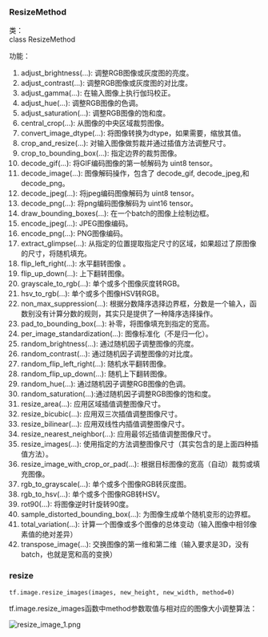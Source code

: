 ﻿### ResizeMethod
类：</br>
class ResizeMethod

功能：</br>
1. adjust_brightness(...): 调整RGB图像或灰度图的亮度。
1. adjust_contrast(...): 调整RGB图像或灰度图的对比度。
1. adjust_gamma(...): 在输入图像上执行伽玛校正。
1. adjust_hue(...): 调整RGB图像的色调。
1. adjust_saturation(...): 调整RGB图像的饱和度。
1. central_crop(...): 从图像的中央区域裁剪图像。
1. convert_image_dtype(...): 将图像转换为dtype，如果需要，缩放其值。
1. crop_and_resize(...): 对输入图像做剪裁并通过插值方法调整尺寸。
1. crop_to_bounding_box(...): 指定边界的裁剪图像。
1. decode_gif(...): 将GIF编码图像的第一帧解码为 uint8 tensor。
1. decode_image(...): 图像解码操作，包含了 decode_gif, decode_jpeg,和 decode_png。
1. decode_jpeg(...): 将jpeg编码图像解码为 uint8 tensor。
1. decode_png(...): 将png编码图像解码为 uint16 tensor。
1. draw_bounding_boxes(...): 在一个batch的图像上绘制边框。
1. encode_jpeg(...): JPEG图像编码。
1. encode_png(...): PNG图像编码。
1. extract_glimpse(...): 从指定的位置提取指定尺寸的区域，如果超过了原图像的尺寸，将随机填充。
1. flip_left_right(...): 水平翻转图像 。
1. flip_up_down(...): 上下翻转图像。
1. grayscale_to_rgb(...): 单个或多个图像灰度转RGB。
1. hsv_to_rgb(...): 单个或多个图像HSV转RGB。
1. non_max_suppression(...): 根据分数降序选择边界框，分数是一个输入，函数别没有计算分数的规则，其实只是提供了一种降序选择操作。
1. pad_to_bounding_box(...): 补零，将图像填充到指定的宽高。
1. per_image_standardization(...): 图像标准化（不是归一化）。
1. random_brightness(...): 通过随机因子调整图像的亮度。
1. random_contrast(...): 通过随机因子调整图像的对比度。
1. random_flip_left_right(...): 随机水平翻转图像。
1. random_flip_up_down(...): 随机上下翻转图像。
1. random_hue(...): 通过随机因子调整RGB图像的色调。
1. random_saturation(...):通过随机因子调整RGB图像的饱和度。
1. resize_area(...): 应用区域插值调整图像尺寸。
1. resize_bicubic(...): 应用双三次插值调整图像尺寸。
1. resize_bilinear(...): 应用双线性内插值调整图像尺寸。
1. resize_nearest_neighbor(...): 应用最邻近插值调整图像尺寸。
1. resize_images(...): 使用指定的方法调整图像尺寸（其实包含的是上面四种插值方法）。
1. resize_image_with_crop_or_pad(...): 根据目标图像的宽高（自动）裁剪或填充图像。
1. rgb_to_grayscale(...): 单个或多个图像RGB转灰度图。
1. rgb_to_hsv(...): 单个或多个图像RGB转HSV。
1. rot90(...): 将图像逆时针旋转90度。
1. sample_distorted_bounding_box(...): 为图像生成单个随机变形的边界框。
1. total_variation(...): 计算一个图像或多个图像的总体变动（输入图像中相邻像素值的绝对差异） 
1. transpose_image(...): 交换图像的第一维和第二维（输入要求是3D，没有batch，也就是宽和高的变换）

### resize
```
tf.image.resize_images(images, new_height, new_width, method=0)
```
tf.image.resize_images函数中method参数取值与相对应的图像大小调整算法：

![resize_image_1.png](https://i.imgur.com/w9EwJPy.png)